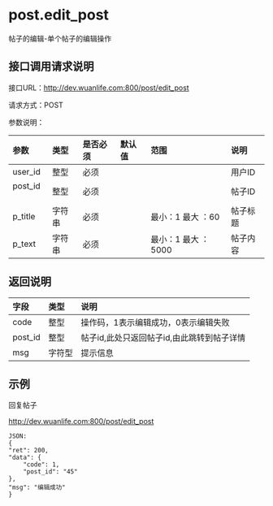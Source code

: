 # post.edit_post

帖子的编辑-单个帖子的编辑操作

## 接口调用请求说明

接口URL：http://dev.wuanlife.com:800/post/edit_post

请求方式：POST

参数说明：

|参数    |类型  |是否必须    |默认值    |范围             |说明|
|:--|:--|:--|:--|:--|:--|
|user_id    |整型    |必须 | | |用户ID|
|post_id    | 整型   | 必须| | |帖子ID|
|p_title|字符串 | 必须 | |最小：1 最大 ：60|帖子标题|
|p_text| 字符串 | 必须| |最小：1 最大 ：5000| 帖子内容|

## 返回说明

|字段    |        类型   |      说明|
|:--|:--|:--|
|code    |            整型      |  操作码，1表示编辑成功，0表示编辑失败|
|post_id|整型|帖子id,此处只返回帖子id,由此跳转到帖子详情|
|msg|字符型|提示信息|

## 示例

回复帖子

http://dev.wuanlife.com:800/post/edit_post

    JSON:
    {
	"ret": 200,
	"data": {
		"code": 1,
		"post_id": "45"
	},
	"msg": "编辑成功"
    }
